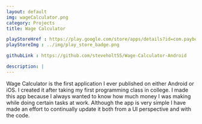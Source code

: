 ```yaml
---
layout: default
img: wageCalculator.png
category: Projects
title: Wage Calculator

playStoreHref : https://play.google.com/store/apps/details?id=com.payboy.brandon
playStoreImg : ../img/play_store_badge.png

githubLink : https://github.com/steveholt55/Wage-Calculator-Android

description: |
---
```


Wage Calculator is the first application I ever published on either Android or iOS. I created it after taking my first programming class in college. I made this app because I always wanted to know how much money I was making while doing certain tasks at work. Although the app is very simple I have made an effort to continually update it both from a UI perspective and with the code.